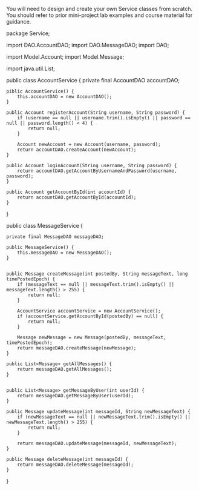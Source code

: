 You will need to design and create your own Service classes from scratch.
You should refer to prior mini-project lab examples and course material for guidance.

package Service;

import DAO.AccountDAO;
import DAO.MessageDAO;
import DAO;

import Model.Account;
import Model.Message;

import java.util.List;


public class AccountService {
    private final AccountDAO accountDAO;

    piblic AccountService() {
        this.accountDAO = new AccountDAO();
    }

    public Account registerAccount(String username, String password) {
        if (username == null || username.trim().isEmpty() || password == null || password.length() < 4) {
            return null;
        }

        Account newAccount = new Account(username, password);
        return accountDAO.createAccount(newAccount);
    }

    public Account loginAccount(String username, String password) {
        return accountDAO.getAccountByUsernameAndPassword(username, password);
    }

    public Account getAccountById(int accountId) {
        return accountDAO.getAccountById(accountId);
    }

}


public class MessageService {

    private final MessageDAO messageDAO;

    public MessageService() {
        this.messageDAO = new MessageDAO();
    }


    public Message createMessage(int postedBy, String messageText, long timePostedEpoch) {
        if (messageText == null || messageText.trim().isEmpty() || messageText.length() > 255) {
            return null;
        }

        AccountService accountService = new AccountService();
        if (accountService.getAccountById(postedBy) == null) {
            return null;
        }

        Message newMessage = new Message(postedBy, messageText, timePostedEpoch);
        return messageDAO.createMessage(newMessage);
    }

    public List<Message> getAllMessages() {
        return messageDAO.getAllMessages();
    }


    public List<Message> getMessageByUser(int userId) {
        return messageDAO.getMessageByUser(userId);
    }

    public Message updateMessage(int messageId, String newMessageText) {
        if (newMessageText == null || newMessageText.trim().isEmpty() || newMessageText.length() > 255) {
            return null;
        }

        return messageDAO.updateMessage(messageId, newMessageText);
    }

    public Message deleteMessage(int messageId) {
        return messageDAO.deleteMessage(messageId);
    }
}